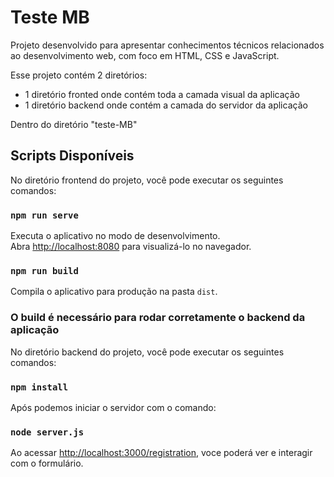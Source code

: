 # Teste MB

Projeto desenvolvido para apresentar conhecimentos técnicos relacionados ao desenvolvimento web, com foco em HTML, CSS e JavaScript.

Esse projeto contém 2 diretórios:
- 1 diretório fronted onde contém toda a camada visual da aplicação
- 1 diretório backend onde contém a camada do servidor da aplicação

Dentro do diretório "teste-MB"

## Scripts Disponíveis

No diretório frontend do projeto, você pode executar os seguintes comandos:

### `npm run serve`

Executa o aplicativo no modo de desenvolvimento.<br />
Abra [http://localhost:8080](http://localhost:8080) para visualizá-lo no navegador.

### `npm run build`

Compila o aplicativo para produção na pasta `dist`.<br />

### O build é necessário para rodar corretamente o backend da aplicação

No diretório backend do projeto, você pode executar os seguintes comandos:

### `npm install`

Após podemos iniciar o servidor com o comando: 

### `node server.js`

Ao acessar [http://localhost:3000/registration](http://localhost:3000/registration), voce poderá ver e interagir com o formulário. 